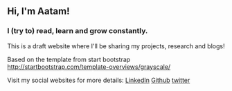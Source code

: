 ## Hi, I'm Aatam! 
### I (try to) read, learn and grow constantly.


This is a draft website where I'll be sharing my projects, research and blogs!

Based on the template from start bootstrap http://startbootstrap.com/template-overviews/grayscale/

Visit my social websites for more details:
[LinkedIn](https://www.linkedin.com/in/aatamgajjar)
[Github](https://www.github.com/aatamgajjar)
[twitter](https://www.twitter.com/Itsaatam)
